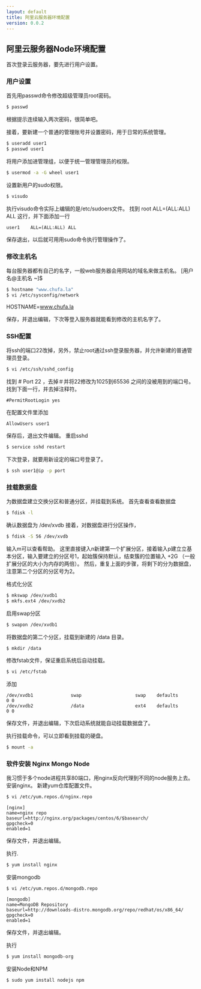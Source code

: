 ```yaml
---
layout: default
title: 阿里云服务器环境配置
version: 0.0.2
---
```

## 阿里云服务器Node环境配置
首次登录云服务器，要先进行用户设置。
### 用户设置
首先用passwd命令修改超级管理员root密码。
```bash
$ passwd
```
根据提示连续输入两次密码，很简单吧。

接着，要新建一个普通的管理账号并设置密码，用于日常的系统管理。
```bash
$ useradd user1
$ passwd user1
```
将用户添加进管理组，以便于统一管理管理员的权限。
```bash
$ usermod -a -G wheel user1
```

设置新用户的sudo权限。
```bash
$ visudo
```
执行visudo命令实际上编辑的是/etc/sudoers文件。
找到 root    ALL=(ALL:ALL) ALL 这行，并下面添加一行
```
user1    ALL=(ALL:ALL) ALL
```
保存退出，以后就可用用sudo命令执行管理操作了。

### 修改主机名
每台服务器都有自己的名字，一般web服务器会用网站的域名来做主机名。
[用户名@主机名 ~]$ 
```bash
$ hostname "www.chufa.la"
$ vi /etc/sysconfig/network
```
HOSTNAME=www.chufa.la

保存，并退出编辑，下次等登入服务器就能看到修改的主机名字了。

### SSH配置
将ssh的端口22改掉，另外，禁止root通过ssh登录服务器，并允许新建的普通管理员登录。
```bash
$ vi /etc/ssh/sshd_config
```
找到 # Port 22 ，去掉＃并将22修改为1025到65536 之间的没被用到的端口号。
找到下面一行，并去掉注释符。
```
#PermitRootLogin yes 
```
在配置文件里添加
``` 
AllowUsers user1
```
保存后，退出文件编辑。
重启sshd
```bash
$ service sshd restart
```
下次登录，就要用新设定的端口号登录了。
```bash
$ ssh user1@ip -p port 
```

### 挂载数据盘
为数据盘建立交换分区和普通分区，并挂载到系统。
首先查看查看数据盘
```bash
$ fdisk -l 
```
确认数据盘为 /dev/xvdb
接着，对数据盘进行分区操作，
```bash
$ fdisk -S 56 /dev/xvdb
```
输入m可以查看帮助。
这里直接键入n新建第一个扩展分区，接着输入p建立立基本分区，输入要建立的分区号1，起始簇保持默认，结束簇的位置输入 +2G （一般扩展分区的大小为内存的两倍）。
然后，重复上面的步骤，将剩下的分为数据盘，注意第二个分区的分区号为2。 

格式化分区
```bash
$ mkswap /dev/xvdb1
$ mkfs.ext4 /dev/xvdb2
```

启用swap分区
```bash
$ swapon /dev/xvdb1
```
将数据盘的第二个分区，挂载到新建的 /data 目录。
```bash
$ mkdir /data
```
修改fstab文件，保证重启系统后自动挂载。
```bash
$ vi /etc/fstab
```
添加
```
/dev/xvdb1              swap                    swap    defaults        0 0
/dev/xvdb2              /data                   ext4    defaults        0 0
```
保存文件，并退出编辑，下次启动系统就能自动挂载数据盘了。

执行挂载命令，可以立即看到挂载的硬盘。
```bash
$ mount -a
```

### 软件安装 Nginx Mongo Node
我习惯于多个node进程共享80端口，用nginx反向代理到不同的node服务上去。
安装nginx。
新建yum仓库配置文件。
```bash
$ vi /etc/yum.repos.d/nginx.repo
```
```
[nginx]
name=nginx repo
baseurl=http://nginx.org/packages/centos/6/$basearch/
gpgcheck=0
enabled=1
```
保存文件，并退出编辑。

执行.
```bash
$ yum install nginx
```

安装mongodb
```bash
$ vi /etc/yum.repos.d/mongodb.repo
```

```
[mongodb]
name=MongoDB Repository
baseurl=http://downloads-distro.mongodb.org/repo/redhat/os/x86_64/
gpgcheck=0
enabled=1
```

保存文件，并退出编辑。

执行
```bash
$ yum install mongodb-org
```

安装Node和NPM
```bash
$ sudo yum install nodejs npm
```


